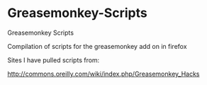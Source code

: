# Greasemonkey-Scripts
Greasemonkey Scripts

Compilation of scripts for the greasemonkey add on in firefox

Sites I have pulled scripts from:

http://commons.oreilly.com/wiki/index.php/Greasemonkey_Hacks
